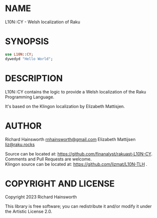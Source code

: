 NAME
====

L10N::CY - Welsh localization of Raku

SYNOPSIS
========

```raku
use L10N::CY;
dywedyd "Hello World";
```

DESCRIPTION
===========

L10N::CY contains the logic to provide a Welsh localization of the Raku Programming Language.

It's based on the Klingon localization by Elizabeth Mattisjen.

AUTHOR
======

Richard Hainsworth <rnhainsworth@gmail.com>
Elizabeth Mattijsen <liz@raku.rocks>

Source can be located at: https://github.com/finanalyst/rakuast-L10N-CY. Comments and Pull Requests are welcome.  
Klingon source can be located at: https://github.com/lizmat/L10N-TLH . 

COPYRIGHT AND LICENSE
=====================

Copyright 2023 Richard Hainsworth

This library is free software; you can redistribute it and/or modify it under the Artistic License 2.0.

